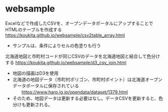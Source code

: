 # websample

Excelなどで作成したCSVを、オープンデータポータルにアップすることでHTMLのテーブルを作成する
https://koukita.github.io/websample/csv2table_array.html
- サンプルは、条件によりセルの色塗りも行う  
  
北海道地図と市町村コードが同じCSVのデータを北海道地図と結合して色分けする
https://koukita.github.io/websample/d3_csv_join.html  
- 地図の描画はD3を使用  
- 北海道の地図データ（市町村ポリゴン、市町村ポイント）は北海道オープンデータポータルに保存されている  
　　https://www.harp.lg.jp/opendata/dataset/1379.html
- そのため、地図データは更新する必要はなし。データCSVを更新すると、色分けも更新される。
